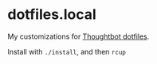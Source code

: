 # dotfiles.local

My customizations for [Thoughtbot dotfiles](https://github.com/thoughtbot/dotfiles).

Install with `./install`, and then `rcup`
